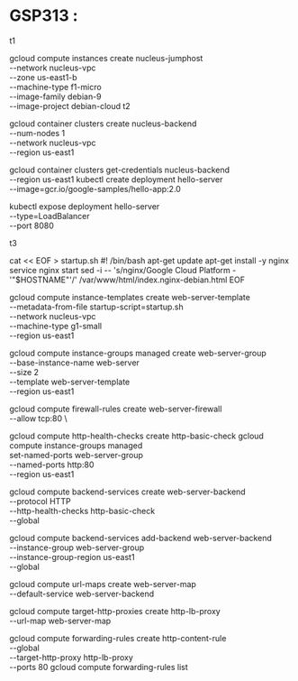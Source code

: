 # GSP313 :
t1

gcloud compute instances create nucleus-jumphost \
          --network nucleus-vpc \
          --zone us-east1-b  \
          --machine-type f1-micro  \
          --image-family debian-9  \
          --image-project debian-cloud
t2

gcloud container clusters create nucleus-backend \
          --num-nodes 1 \
          --network nucleus-vpc \
          --region us-east1
          
gcloud container clusters get-credentials nucleus-backend \
          --region us-east1
kubectl create deployment hello-server \
          --image=gcr.io/google-samples/hello-app:2.0

kubectl expose deployment hello-server \
          --type=LoadBalancer \
          --port 8080

t3

cat << EOF > startup.sh
#! /bin/bash
apt-get update
apt-get install -y nginx
service nginx start
sed -i -- 's/nginx/Google Cloud Platform - '"\$HOSTNAME"'/' /var/www/html/index.nginx-debian.html
EOF

gcloud compute instance-templates create web-server-template \
          --metadata-from-file startup-script=startup.sh \
          --network nucleus-vpc \
          --machine-type g1-small \
          --region us-east1

gcloud compute instance-groups managed create web-server-group \
          --base-instance-name web-server \
          --size 2 \
          --template web-server-template \
          --region us-east1

gcloud compute firewall-rules create web-server-firewall \
          --allow tcp:80 \

gcloud compute http-health-checks create http-basic-check
gcloud compute instance-groups managed \
          set-named-ports web-server-group \
          --named-ports http:80 \
          --region us-east1

gcloud compute backend-services create web-server-backend \
          --protocol HTTP \
          --http-health-checks http-basic-check \
          --global

gcloud compute backend-services add-backend web-server-backend \
          --instance-group web-server-group \
          --instance-group-region us-east1 \
          --global

gcloud compute url-maps create web-server-map \
          --default-service web-server-backend

gcloud compute target-http-proxies create http-lb-proxy \
          --url-map web-server-map

gcloud compute forwarding-rules create http-content-rule \
        --global \
        --target-http-proxy http-lb-proxy \
        --ports 80
gcloud compute forwarding-rules list
